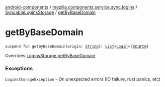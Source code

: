 [android-components](../../index.md) / [mozilla.components.service.sync.logins](../index.md) / [SyncableLoginsStorage](index.md) / [getByBaseDomain](./get-by-base-domain.md)

# getByBaseDomain

`suspend fun getByBaseDomain(origin: `[`String`](https://kotlinlang.org/api/latest/jvm/stdlib/kotlin/-string/index.html)`): `[`List`](https://kotlinlang.org/api/latest/jvm/stdlib/kotlin.collections/-list/index.html)`<`[`Login`](../../mozilla.components.concept.storage/-login/index.md)`>` [(source)](https://github.com/mozilla-mobile/android-components/blob/master/components/service/sync-logins/src/main/java/mozilla/components/service/sync/logins/SyncableLoginsStorage.kt#L237)

Overrides [LoginsStorage.getByBaseDomain](../../mozilla.components.concept.storage/-logins-storage/get-by-base-domain.md)

### Exceptions

`LoginsStorageException` - On unexpected errors (IO failure, rust panics, etc)